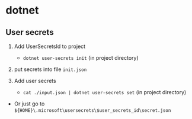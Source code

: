 # dotnet

## User secrets

1. Add UserSecretsId to project

   - `dotnet user-secrets init` (in project directory)

2. put secrets into file `init.json`

3. Add user secrets

   - `cat ./input.json | dotnet user-secrets set` (in project directory)

- Or just go to `${HOME}\.microsoft\usersecrets\$user_secrets_id\secret.json`
